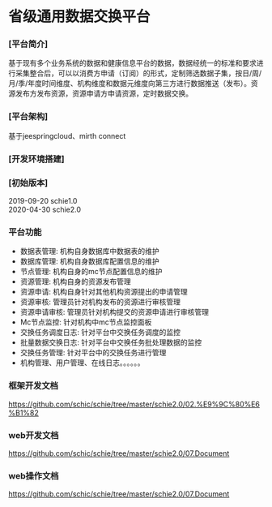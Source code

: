 # 省级通用数据交换平台
### [平台简介]
基于现有多个业务系统的数据和健康信息平台的数据，数据经统一的标准和要求进行采集整合后，可以以消费方申请（订阅）的形式，定制筛选数据子集，按日/周/月/季/年度时间维度、机构维度和数据元维度向第三方进行数据推送（发布）。资源发布方发布资源，资源申请方申请资源，定时数据交换。
### [平台架构]
基于jeespringcloud、mirth connect
### [开发环境搭建]
### [初始版本]
2019-09-20    schie1.0 <br/>
2020-04-30    schie2.0
### 平台功能
* 数据表管理:  机构自身数据库中数据表的维护<br/>
* 数据库管理:  机构自身数据库配置信息的维护<br/>
* 节点管理:  机构自身的mc节点配置信息的维护<br/>
* 资源管理:  机构自身的资源发布管理<br/>
* 资源申请:  机构自身针对其他机构资源提出的申请管理<br/>
* 资源审核:  管理员针对机构发布的资源进行审核管理<br/>
* 资源申请审核:  管理员针对机构提交的资源申请进行审核管理<br/>
* Mc节点监控:  针对机构中mc节点监控面板<br/>
* 交换任务调度日志:  针对平台中交换任务调度的监控<br/>
* 批量数据交换日志:  针对平台中交换任务批处理数据的监控<br/>
* 交换任务管理:  针对平台中的交换任务进行管理<br/>
* 机构管理、用户管理、在线日志。。。。。。<br/>
### 框架开发文档
https://github.com/schic/schie/tree/master/schie2.0/02.%E9%9C%80%E6%B1%82

### web开发文档
https://github.com/schic/schie/tree/master/schie2.0/07.Document

### web操作文档
https://github.com/schic/schie/tree/master/schie2.0/07.Document
